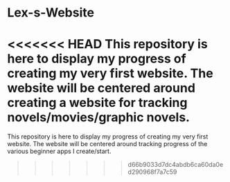 # Lex-s-Website
<<<<<<< HEAD
This repository is here to display my progress of creating my very first website. The website will be centered around creating a website for tracking novels/movies/graphic novels.
=======
This repository is here to display my progress of creating my very first website. The website will be centered around tracking progress of the various beginner apps I create/start.
>>>>>>> d66b9033d7dc4abdb6ca60da0ed290968f7a7c59
